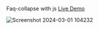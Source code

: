 Faq-collapse with js [Live Demo](https://davit2605.github.io/Faq-collapse/)

![Screenshot 2024-03-01 104232](https://github.com/Davit2605/Davit2605.github.io/assets/125227660/21eaa100-9d19-4a49-add5-80c5fd4a4e65)

